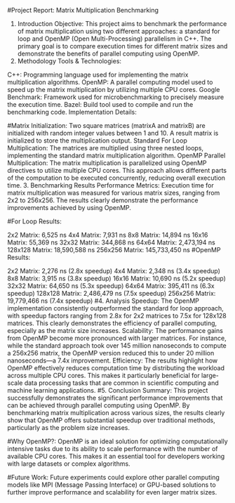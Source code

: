 #Project Report: Matrix Multiplication Benchmarking
1. Introduction
Objective: This project aims to benchmark the performance of matrix multiplication using two different approaches: a standard for loop and OpenMP (Open Multi-Processing) parallelism in C++. The primary goal is to compare execution times for different matrix sizes and demonstrate the benefits of parallel computing using OpenMP.
2. Methodology
Tools & Technologies:

C++: Programming language used for implementing the matrix multiplication algorithms.
OpenMP: A parallel computing model used to speed up the matrix multiplication by utilizing multiple CPU cores.
Google Benchmark: Framework used for microbenchmarking to precisely measure the execution time.
Bazel: Build tool used to compile and run the benchmarking code.
Implementation Details:

#Matrix Initialization:
Two square matrices (matrixA and matrixB) are initialized with random integer values between 1 and 10.
A result matrix is initialized to store the multiplication output.
Standard For Loop Multiplication:
The matrices are multiplied using three nested loops, implementing the standard matrix multiplication algorithm.
OpenMP Parallel Multiplication:
The matrix multiplication is parallelized using OpenMP directives to utilize multiple CPU cores. This approach allows different parts of the computation to be executed concurrently, reducing overall execution time.
3. Benchmarking Results
Performance Metrics: Execution time for matrix multiplication was measured for various matrix sizes, ranging from 2x2 to 256x256. The results clearly demonstrate the performance improvements achieved by using OpenMP.

#For Loop Results:

2x2 Matrix: 6,525 ns
4x4 Matrix: 7,931 ns
8x8 Matrix: 14,894 ns
16x16 Matrix: 55,369 ns
32x32 Matrix: 344,868 ns
64x64 Matrix: 2,473,194 ns
128x128 Matrix: 18,590,588 ns
256x256 Matrix: 145,733,450 ns
#OpenMP Results:

2x2 Matrix: 2,276 ns (2.8x speedup)
4x4 Matrix: 2,348 ns (3.4x speedup)
8x8 Matrix: 3,915 ns (3.8x speedup)
16x16 Matrix: 10,690 ns (5.2x speedup)
32x32 Matrix: 64,650 ns (5.3x speedup)
64x64 Matrix: 395,411 ns (6.3x speedup)
128x128 Matrix: 2,486,479 ns (7.5x speedup)
256x256 Matrix: 19,779,466 ns (7.4x speedup)
#4. Analysis
Speedup: The OpenMP implementation consistently outperformed the standard for loop approach, with speedup factors ranging from 2.8x for 2x2 matrices to 7.5x for 128x128 matrices. This clearly demonstrates the efficiency of parallel computing, especially as the matrix size increases.
Scalability: The performance gains from OpenMP become more pronounced with larger matrices. For instance, while the standard approach took over 145 million nanoseconds to compute a 256x256 matrix, the OpenMP version reduced this to under 20 million nanoseconds—a 7.4x improvement.
Efficiency: The results highlight how OpenMP effectively reduces computation time by distributing the workload across multiple CPU cores. This makes it particularly beneficial for large-scale data processing tasks that are common in scientific computing and machine learning applications.
#5. Conclusion
Summary: This project successfully demonstrates the significant performance improvements that can be achieved through parallel computing using OpenMP. By benchmarking matrix multiplication across various sizes, the results clearly show that OpenMP offers substantial speedup over traditional methods, particularly as the problem size increases.

#Why OpenMP?: OpenMP is an ideal solution for optimizing computationally intensive tasks due to its ability to scale performance with the number of available CPU cores. This makes it an essential tool for developers working with large datasets or complex algorithms.

#Future Work: Future experiments could explore other parallel computing models like MPI (Message Passing Interface) or GPU-based solutions to further improve performance and scalability for even larger matrix sizes.

